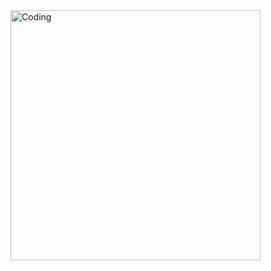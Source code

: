 <img alt="Coding" width="400" src="https://media.geeksforgeeks.org/wp-content/uploads/20201123152927/PythonProjects11.png">
